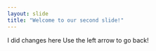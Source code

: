 ```yaml
---
layout: slide
title: "Welcome to our second slide!"
---
```

I did changes here
Use the left arrow to go back!
